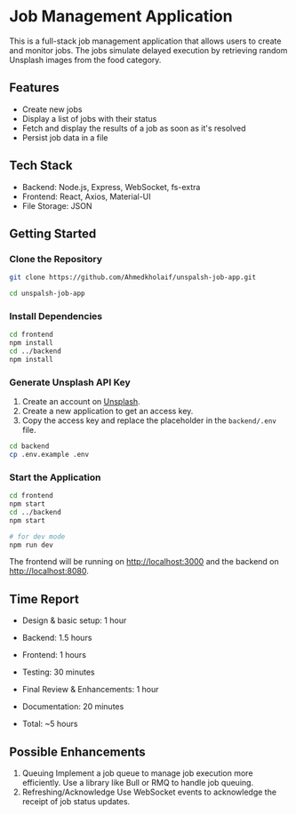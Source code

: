 # Job Management Application

This is a full-stack job management application that allows users to create and monitor jobs. The jobs simulate delayed execution by retrieving random Unsplash images from the food category.

## Features

- Create new jobs
- Display a list of jobs with their status
- Fetch and display the results of a job as soon as it's resolved
- Persist job data in a file

## Tech Stack

- Backend: Node.js, Express, WebSocket, fs-extra
- Frontend: React, Axios, Material-UI
- File Storage: JSON


## Getting Started

### Clone the Repository

```bash
git clone https://github.com/Ahmedkholaif/unspalsh-job-app.git

cd unspalsh-job-app
```

### Install Dependencies

```bash
cd frontend
npm install
cd ../backend
npm install
```
### Generate Unsplash API Key

1. Create an account on [Unsplash](https://unsplash.com/developers).
2. Create a new application to get an access key.
3. Copy the access key and replace the placeholder in the `backend/.env` file.

```bash
cd backend
cp .env.example .env
```


### Start the Application

```bash
cd frontend
npm start
cd ../backend
npm start 

# for dev mode
npm run dev
```

The frontend will be running on [http://localhost:3000](http://localhost:3000) and the backend on [http://localhost:8080](http://localhost:8080).


## Time Report

- Design & basic setup: 1 hour
- Backend: 1.5 hours
- Frontend: 1 hours
- Testing: 30 minutes
- Final Review & Enhancements: 1 hour
- Documentation: 20 minutes

- Total: ~5 hours



## Possible Enhancements

1. Queuing
   Implement a job queue to manage job execution more efficiently.
   Use a library like Bull or RMQ to handle job queuing.
2. Refreshing/Acknowledge
    Use WebSocket events to acknowledge the receipt of job status updates.

